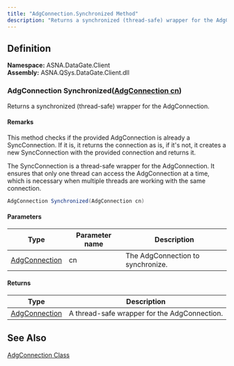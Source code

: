 ```yaml
---
title: "AdgConnection.Synchronized Method"
description: "Returns a synchronized (thread-safe) wrapper for the AdgConnection."
---
```


## Definition

**Namespace:** ASNA.DataGate.Client<br/>
**Assembly:** ASNA.QSys.DataGate.Client.dll


### AdgConnection Synchronized([AdgConnection cn](/reference/datagate/datagate-client/adg-connection.html))

Returns a synchronized (thread-safe) wrapper for the AdgConnection.


#### Remarks
This method checks if the provided AdgConnection is already a SyncConnection. If it is, it returns the connection as is, if it's not, it creates a new SyncConnection with the provided connection and returns it.

The SyncConnection is a thread-safe wrapper for the AdgConnection. It ensures that only one thread can access the AdgConnection at a time, which is necessary when multiple threads are working with the same connection.

```cs
AdgConnection Synchronized(AdgConnection cn)
```

#### Parameters

| Type | Parameter name | Description
| --- | --- | ---
| [AdgConnection](/reference/datagate/datagate-client/adg-connection.html) | cn | The AdgConnection to synchronize.

#### Returns

| Type | Description
| --- | ---
| [AdgConnection](/reference/datagate/datagate-client/adg-connection.html) | A thread-safe wrapper for the AdgConnection.


## See Also

[AdgConnection Class](adg-connection.html)